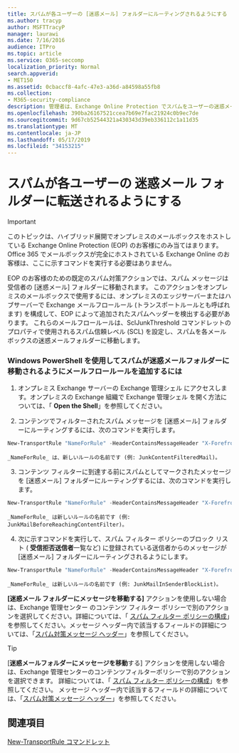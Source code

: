 ```yaml
---
title: スパムが各ユーザーの [迷惑メール] フォルダーにルーティングされるようにする
ms.author: tracyp
author: MSFTTracyP
manager: laurawi
ms.date: 7/16/2016
audience: ITPro
ms.topic: article
ms.service: O365-seccomp
localization_priority: Normal
search.appverid:
- MET150
ms.assetid: 0cbaccf8-4afc-47e3-a36d-a84598a55fb8
ms.collection:
- M365-security-compliance
description: 管理者は、Exchange Online Protection でスパムをユーザーの迷惑メールフォルダーにルーティングする方法について説明します。
ms.openlocfilehash: 390ba26167521ccea7b69e7fac21924c0b9ec7de
ms.sourcegitcommit: 9d67cb52544321a430343d39eb336112c1a11d35
ms.translationtype: MT
ms.contentlocale: ja-JP
ms.lasthandoff: 05/17/2019
ms.locfileid: "34153215"
---
```

# <a name="ensure-that-spam-is-routed-to-each-users-junk-email-folder"></a>スパムが各ユーザーの 迷惑メール フォルダーに転送されるようにする

> [!IMPORTANT]
> このトピックは、ハイブリッド展開でオンプレミスのメールボックスをホストしている Exchange Online Protection (EOP) のお客様にのみ当てはまります。Office 365 でメールボックスが完全にホストされている Exchange Online のお客様は、ここに示すコマンドを実行する必要はありません。 
  
EOP のお客様のための既定のスパム対策アクションでは、スパム メッセージは受信者の [迷惑メール] フォルダーに移動されます。 このアクションをオンプレミスのメールボックスで使用するには、オンプレミスのエッジサーバーまたはハブサーバーで Exchange メールフロールール (トランスポートルールとも呼ばれます) を構成して、EOP によって追加されたスパムヘッダーを検出する必要があります。 これらのメールフロールールは、SclJunkThreshold コマンドレットのプロパティで使用されるスパム信頼レベル (SCL) を設定し、スパムを各メールボックスの迷惑メールフォルダーに移動します。 
  
### <a name="to-add-mail-flow-rules-to-ensure-spam-is-moved-to-the-junk-email-folder-by-using-windows-powershell"></a>Windows PowerShell を使用してスパムが迷惑メールフォルダーに移動されるようにメールフロールールを追加するには

1. オンプレミス Exchange サーバーの Exchange 管理シェル にアクセスします。オンプレミスの Exchange 組織で Exchange 管理シェル を開く方法については、「 **Open the Shell**」を参照してください。
    
2. コンテンツでフィルターされたスパム メッセージを [迷惑メール] フォルダーにルーティングするには、次のコマンドを実行します。
    
  ```Powershell
  New-TransportRule "NameForRule" -HeaderContainsMessageHeader "X-Forefront-Antispam-Report" -HeaderContainsWords "SFV:SPM" -SetSCL 6
  ```

    _NameForRule_ は、新しいルールの名前です (例: JunkContentFilteredMail)。 
    
3. コンテンツ フィルターに到達する前にスパムとしてマークされたメッセージを [迷惑メール] フォルダーにルーティングするには、次のコマンドを実行します。
    
  ```Powershell
  New-TransportRule "NameForRule" -HeaderContainsMessageHeader "X-Forefront-Antispam-Report" -HeaderContainsWords "SFV:SKS" -SetSCL 6
  ```

    _NameForRule_ は新しいルールの名前です (例: JunkMailBeforeReachingContentFilter)。 
    
4. 次に示すコマンドを実行して、スパム フィルター ポリシーのブロック リスト ( **受信拒否送信者**一覧など) に登録されている送信者からのメッセージが [迷惑メール] フォルダーにルーティングされるようにします。 
    
  ```Powershell
  New-TransportRule "NameForRule" -HeaderContainsMessageHeader "X-Forefront-Antispam-Report" -HeaderContainsWords "SFV:SKB" -SetSCL 6
  ```

    _NameForRule_ は新しいルールの名前です (例: JunkMailInSenderBlockList)。 
    
**[迷惑メール フォルダーにメッセージを移動する]** アクションを使用しない場合は、Exchange 管理センター のコンテンツ フィルター ポリシーで別のアクションを選択してください。詳細については、「 [スパム フィルター ポリシーの構成](configure-your-spam-filter-policies.md)」を参照してください。メッセージ ヘッダー内で該当するフィールドの詳細については、「[スパム対策メッセージ ヘッダー](anti-spam-message-headers.md)」を参照してください。
  

> [!TIP]
> [**迷惑メールフォルダーにメッセージを移動**する] アクションを使用しない場合は、Exchange 管理センターのコンテンツフィルターポリシーで別のアクションを選択できます。 詳細については、「 [スパム フィルター ポリシーの構成](configure-your-spam-filter-policies.md)」を参照してください。 メッセージ ヘッダー内で該当するフィールドの詳細については、「[スパム対策メッセージ ヘッダー](anti-spam-message-headers.md)」を参照してください。
> 
## <a name="see-also"></a>関連項目

[New-TransportRule コマンドレット](https://technet.microsoft.com/library/bb125138%28v=exchg.160%29.aspx)

